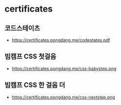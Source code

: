 # certificates

## 코드스테이츠

- https://certificates.pongdang.me/codestates.pdf

## 빔캠프 CSS 첫걸음

- https://certificates.pongdang.me/css-babystep.png

## 빔캠프 CSS 한 걸음 더

- https://certificates.pongdang.me/css-nextstep.png
